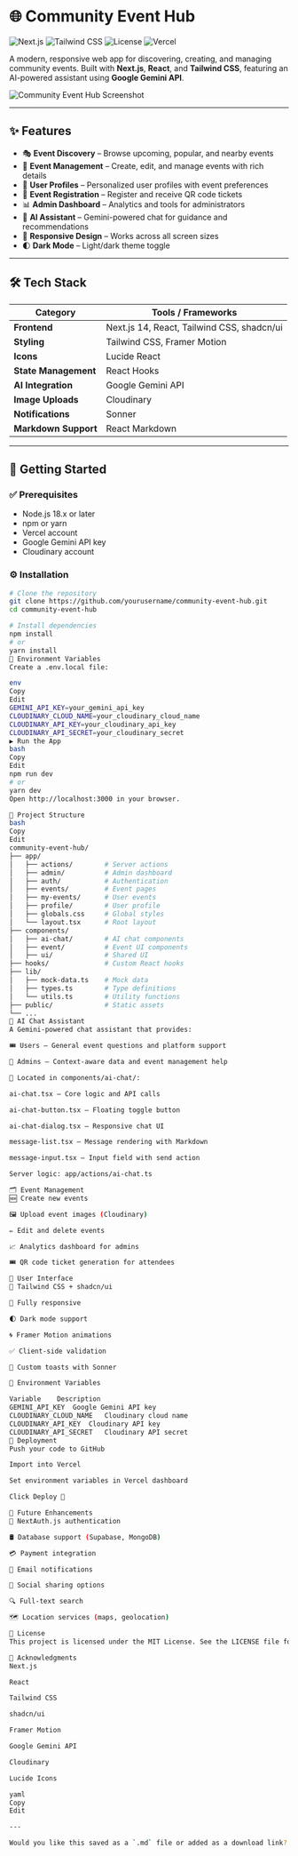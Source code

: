 # 🌐 Community Event Hub

![Next.js](https://img.shields.io/badge/Next.js-14-blue?logo=nextdotjs)
![Tailwind CSS](https://img.shields.io/badge/TailwindCSS-%2338B2AC.svg?&style=flat&logo=tailwind-css&logoColor=white)
![License](https://img.shields.io/github/license/yourusername/community-event-hub)
![Vercel](https://img.shields.io/badge/Deployed%20on-Vercel-black?logo=vercel)

A modern, responsive web app for discovering, creating, and managing community events. Built with **Next.js**, **React**, and **Tailwind CSS**, featuring an AI-powered assistant using **Google Gemini API**.

![Community Event Hub Screenshot](/placeholder.svg?height=400&width=800&text=Community+Event+Hub+Screenshot)

---

## ✨ Features

- 🎭 **Event Discovery** – Browse upcoming, popular, and nearby events  
- 📅 **Event Management** – Create, edit, and manage events with rich details  
- 👤 **User Profiles** – Personalized user profiles with event preferences  
- 🎫 **Event Registration** – Register and receive QR code tickets  
- 📊 **Admin Dashboard** – Analytics and tools for administrators  
- 🤖 **AI Assistant** – Gemini-powered chat for guidance and recommendations  
- 📱 **Responsive Design** – Works across all screen sizes  
- 🌓 **Dark Mode** – Light/dark theme toggle  

---

## 🛠️ Tech Stack

| Category             | Tools / Frameworks                              |
|----------------------|--------------------------------------------------|
| **Frontend**         | Next.js 14, React, Tailwind CSS, shadcn/ui      |
| **Styling**          | Tailwind CSS, Framer Motion                     |
| **Icons**            | Lucide React                                    |
| **State Management** | React Hooks                                     |
| **AI Integration**   | Google Gemini API                               |
| **Image Uploads**    | Cloudinary                                      |
| **Notifications**    | Sonner                                          |
| **Markdown Support** | React Markdown                                  |

---

## 🚀 Getting Started

### ✅ Prerequisites

- Node.js 18.x or later  
- npm or yarn  
- Vercel account  
- Google Gemini API key  
- Cloudinary account  

### ⚙️ Installation

```bash
# Clone the repository
git clone https://github.com/yourusername/community-event-hub.git
cd community-event-hub

# Install dependencies
npm install
# or
yarn install
🔐 Environment Variables
Create a .env.local file:

env
Copy
Edit
GEMINI_API_KEY=your_gemini_api_key
CLOUDINARY_CLOUD_NAME=your_cloudinary_cloud_name
CLOUDINARY_API_KEY=your_cloudinary_api_key
CLOUDINARY_API_SECRET=your_cloudinary_secret
▶️ Run the App
bash
Copy
Edit
npm run dev
# or
yarn dev
Open http://localhost:3000 in your browser.

📁 Project Structure
bash
Copy
Edit
community-event-hub/
├── app/
│   ├── actions/        # Server actions
│   ├── admin/          # Admin dashboard
│   ├── auth/           # Authentication
│   ├── events/         # Event pages
│   ├── my-events/      # User events
│   ├── profile/        # User profile
│   ├── globals.css     # Global styles
│   └── layout.tsx      # Root layout
├── components/
│   ├── ai-chat/        # AI chat components
│   ├── event/          # Event UI components
│   ├── ui/             # Shared UI
├── hooks/              # Custom React hooks
├── lib/
│   ├── mock-data.ts    # Mock data
│   ├── types.ts        # Type definitions
│   └── utils.ts        # Utility functions
├── public/             # Static assets
└── ...
💬 AI Chat Assistant
A Gemini-powered chat assistant that provides:

🎟️ Users – General event questions and platform support

🧠 Admins – Context-aware data and event management help

🧩 Located in components/ai-chat/:

ai-chat.tsx – Core logic and API calls

ai-chat-button.tsx – Floating toggle button

ai-chat-dialog.tsx – Responsive chat UI

message-list.tsx – Message rendering with Markdown

message-input.tsx – Input field with send action

Server logic: app/actions/ai-chat.ts

🗂️ Event Management
🆕 Create new events

🖼️ Upload event images (Cloudinary)

✏️ Edit and delete events

📈 Analytics dashboard for admins

🎟️ QR code ticket generation for attendees

🎨 User Interface
💠 Tailwind CSS + shadcn/ui

📱 Fully responsive

🌓 Dark mode support

🌀 Framer Motion animations

✅ Client-side validation

🔔 Custom toasts with Sonner

🔑 Environment Variables

Variable	Description
GEMINI_API_KEY	Google Gemini API key
CLOUDINARY_CLOUD_NAME	Cloudinary cloud name
CLOUDINARY_API_KEY	Cloudinary API key
CLOUDINARY_API_SECRET	Cloudinary API secret
🚀 Deployment
Push your code to GitHub

Import into Vercel

Set environment variables in Vercel dashboard

Click Deploy 🚀

🔮 Future Enhancements
🔐 NextAuth.js authentication

🛢️ Database support (Supabase, MongoDB)

💳 Payment integration

📧 Email notifications

🔗 Social sharing options

🔍 Full-text search

🗺️ Location services (maps, geolocation)

📄 License
This project is licensed under the MIT License. See the LICENSE file for details.

🙏 Acknowledgments
Next.js

React

Tailwind CSS

shadcn/ui

Framer Motion

Google Gemini API

Cloudinary

Lucide Icons

yaml
Copy
Edit

---

Would you like this saved as a `.md` file or added as a download link?







